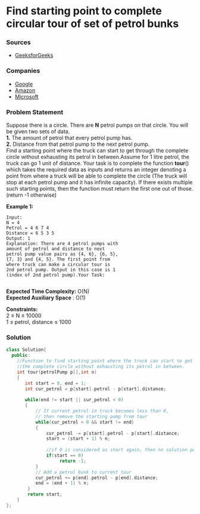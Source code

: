 # Find starting point to complete circular tour of set of petrol bunks

### Sources

* [GeeksforGeeks](https://practice.geeksforgeeks.org/problems/circular-tour-1587115620/1#)

### Companies

* [Google](../../company-based-lists/google.md)
* [Amazon](../../company-based-lists/amazon.md)
* [Microsoft](../../company-based-lists/microsoft.md)

### Problem Statement

Suppose there is a circle. There are **N** petrol pumps on that circle. You will be given two sets of data.  
 **1.** The amount of petrol that every petrol pump has.  
 **2.** Distance from that petrol pump to the next petrol pump.  
 Find a starting point where the truck can start to get through the complete circle without exhausting its petrol in between.Assume for 1 litre petrol, the truck can go 1 unit of distance. Your task is to complete the function **tour**\(\) which takes the required data as inputs and returns an integer denoting a point from where a truck will be able to complete the circle \(The truck will stop at each petrol pump and it has infinite capacity\). If there exists multiple such starting points, then the function must return the first one out of those. \(return -1 otherwise\)

**Example 1:**

```text
Input:
N = 4
Petrol = 4 6 7 4
Distance = 6 5 3 5
Output: 1
Explanation: There are 4 petrol pumps with
amount of petrol and distance to next
petrol pump value pairs as {4, 6}, {6, 5},
{7, 3} and {4, 5}. The first point from
where truck can make a circular tour is
2nd petrol pump. Output in this case is 1
(index of 2nd petrol pump).Your Task:
 
```

**Expected Time Complexity:** O\(N\)  
**Expected Auxiliary Space** : O\(1\)

**Constraints:**  
 2 ≤ N ≤ 10000  
 1 ≤ petrol, distance ≤ 1000

### Solution

```cpp
class Solution{
  public:
    //Function to find starting point where the truck can start to get through
    //the complete circle without exhausting its petrol in between.
    int tour(petrolPump p[],int n)
    {
       int start = 0, end = 1;
       int cur_petrol = p[start].petrol - p[start].distance;
       
       while(end != start || cur_petrol < 0)
       {
           // If current petrol in truck becomes less than 0, 
           // then remove the starting pump from tour
           while(cur_petrol < 0 && start != end)
           {
               cur_petrol -= p[start].petrol - p[start].distance;
               start = (start + 1) % n;
               
               //if 0 is considered as start again, then no solution possible
               if(start == 0)
                    return -1;
           }         
           // Add a petrol bunk to current tour
           cur_petrol += p[end].petrol - p[end].distance;
           end = (end + 1) % n;
        }
        return start;
    }
};
```


